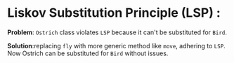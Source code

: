 # Liskov Substitution Principle (LSP) :

**Problem**: `Ostrich` class violates `LSP` because it can't be substituted for `Bird`.

**Solution**:replacing `fly` with more generic method like `move`, adhering to `LSP`. Now Ostrich can be substituted for `Bird` without issues.